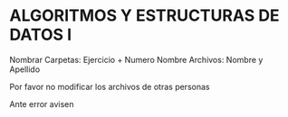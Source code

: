 # ALGORITMOS Y ESTRUCTURAS DE DATOS I

Nombrar Carpetas: Ejercicio + Numero
Nombre Archivos: Nombre y Apellido

Por favor no modificar los archivos de otras personas

Ante error avisen
